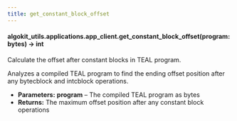 ```yaml
---
title: get_constant_block_offset
---
```

#### algokit_utils.applications.app_client.get_constant_block_offset(program: bytes) → int

Calculate the offset after constant blocks in TEAL program.

Analyzes a compiled TEAL program to find the ending offset position after any bytecblock and intcblock operations.

* **Parameters:**
  **program** – The compiled TEAL program as bytes
* **Returns:**
  The maximum offset position after any constant block operations